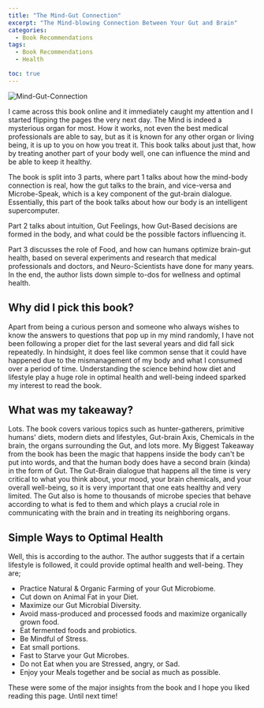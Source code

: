 ```yaml
---
title: "The Mind-Gut Connection"
excerpt: "The Mind-blowing Connection Between Your Gut and Brain"
categories:
  - Book Recommendations
tags:  
  - Book Recommendations
  - Health

toc: true
---
```


![Mind-Gut-Connection](https://m.media-amazon.com/images/I/51F4fxCl+TL.jpg)

I came across this book online and it immediately caught my attention and I started flipping the pages the very next day. The Mind is indeed a mysterious organ for most. How it works, not even the best medical professionals are able to say, but as it is known for any other organ or living being, it is up to you on how you treat it. This book talks about just that, how by treating another part of your body well, one can influence the mind and be able to keep it healthy.

The book is split into 3 parts, where part 1 talks about how the mind-body connection is real, how the gut talks to the brain, and vice-versa and Microbe-Speak, which is a key component of the gut-brain dialogue. Essentially, this part of the book talks about how our body is an intelligent supercomputer.

Part 2 talks about intuition, Gut Feelings, how Gut-Based decisions are formed in the body, and what could be the possible factors influencing it.

Part 3 discusses the role of Food, and how can humans optimize brain-gut health, based on several experiments and research that medical professionals and doctors, and Neuro-Scientists have done for many years. In the end, the author lists down simple to-dos for wellness and optimal health.

## Why did I pick this book?

Apart from being a curious person and someone who always wishes to know the answers to questions that pop up in my mind randomly, I have not been following a proper diet for the last several years and did fall sick repeatedly. In hindsight, it does feel like common sense that it could have happened due to the mismanagement of my body and what I consumed over a period of time. Understanding the science behind how diet and lifestyle play a huge role in optimal health and well-being indeed sparked my interest to read the book. 

## What was my takeaway?

Lots. The book covers various topics such as hunter-gatherers, primitive humans' diets, modern diets and lifestyles, Gut-brain Axis, Chemicals in the brain, the organs surrounding the Gut, and lots more. My Biggest Takeaway from the book has been the magic that happens inside the body can't be put into words, and that the human body does have a second brain (kinda) in the form of Gut. The Gut-Brain dialogue that happens all the time is very critical to what you think about, your mood, your brain chemicals, and your overall well-being, so it is very important that one eats healthy and very limited. The Gut also is home to thousands of microbe species that behave according to what is fed to them and which plays a crucial role in communicating with the brain and in treating its neighboring organs. 

## Simple Ways to Optimal Health

Well, this is according to the author. The author suggests that if a certain lifestyle is followed, it could provide optimal health and well-being. They are; 

  -  Practice Natural & Organic Farming of your Gut Microbiome.
  -  Cut down on Animal Fat in your Diet.
  -  Maximize our Gut Microbial Diversity.
  -  Avoid mass-produced and processed foods and maximize organically grown food.
  -  Eat fermented foods and probiotics.
  -  Be Mindful of Stress.
  -  Eat small portions.
  -  Fast to Starve your Gut Microbes.
  -  Do not Eat when you are Stressed, angry, or Sad.
  -  Enjoy your Meals together and be social as much as possible.

These were some of the major insights from the book and I hope you liked reading this page. Until next time!
